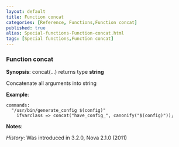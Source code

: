 ```yaml
---
layout: default
title: Function concat
categories: [Reference, Functions,Function concat]
published: true
alias: Special-functions-Function-concat.html
tags: [Special functions,Function concat]
---
```


### Function concat

**Synopsis**: concat(...) returns type **string**

  

Concatenate all arguments into string

**Example**:  
   

```cf3
commands:
  "/usr/bin/generate_config $(config)"
    ifvarclass => concat("have_config_", canonify("$(config)"));
```

**Notes**:  
   
 *History*: Was introduced in 3.2.0, Nova 2.1.0 (2011)
